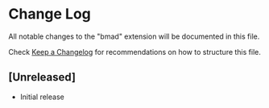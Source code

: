 # Change Log

All notable changes to the "bmad" extension will be documented in this file.

Check [Keep a Changelog](http://keepachangelog.com/) for recommendations on how to structure this file.

## [Unreleased]

- Initial release